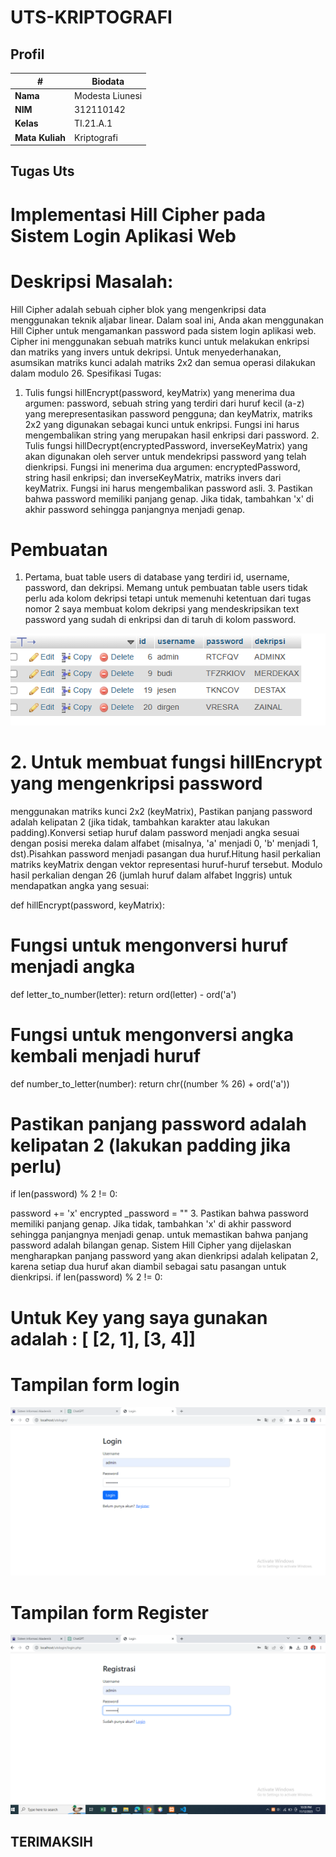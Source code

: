 # UTS-KRIPTOGRAFI


## Profil
| #               | Biodata                      |
| --------------- | ---------------------------- |
| **Nama**        | Modesta Liunesi              |
| **NIM**         | 312110142                    |
| **Kelas**       | TI.21.A.1                    |
| **Mata Kuliah** | Kriptografi                  |


## Tugas Uts

# Implementasi Hill Cipher pada Sistem Login Aplikasi Web

# Deskripsi Masalah:

Hill Cipher adalah sebuah cipher blok yang mengenkripsi data menggunakan teknik aljabar linear. Dalam soal ini, Anda akan menggunakan Hill Cipher untuk mengamankan password pada sistem login aplikasi web. Cipher ini
menggunakan sebuah matriks kunci untuk melakukan enkripsi dan matriks yang invers untuk dekripsi. Untuk
menyederhanakan, asumsikan matriks kunci adalah matriks 2x2 dan semua operasi dilakukan dalam modulo 26. Spesifikasi Tugas:

1. Tulis fungsi hillEncrypt(password, keyMatrix) yang menerima dua argumen: password, sebuah string yang
terdiri dari huruf kecil (a-z) yang merepresentasikan password pengguna; dan keyMatrix, matriks 2x2 yang
digunakan sebagai kunci untuk enkripsi. Fungsi ini harus mengembalikan string yang merupakan hasil
enkripsi dari password. 2. Tulis fungsi hillDecrypt(encryptedPassword, inverseKeyMatrix) yang akan digunakan oleh server untuk
mendekripsi password yang telah dienkripsi. Fungsi ini menerima dua argumen: encryptedPassword, string
hasil enkripsi; dan inverseKeyMatrix, matriks invers dari keyMatrix. Fungsi ini harus mengembalikan
password asli. 3. Pastikan bahwa password memiliki panjang genap. Jika tidak, tambahkan 'x' di akhir password sehingga
panjangnya menjadi genap.

# Pembuatan

1. Pertama, buat table users di database yang terdiri id, username, password, dan dekripsi. Memang untuk pembuatan table users tidak perlu ada kolom dekripsi tetapi untuk memenuhi
ketentuan dari tugas nomor 2 saya membuat kolom dekripsi yang mendeskripsikan text password
yang sudah di enkripsi dan di taruh di kolom password.

![Gambar 1](ss/1.PNG)


# 2. Untuk membuat fungsi hillEncrypt yang mengenkripsi password
menggunakan matriks kunci 2x2 (keyMatrix), Pastikan panjang password adalah kelipatan 2 (jika
tidak, tambahkan karakter atau lakukan padding).Konversi setiap huruf dalam password menjadi
angka sesuai dengan posisi mereka dalam alfabet (misalnya, 'a' menjadi 0, 'b' menjadi 1, dst).Pisahkan password menjadi pasangan dua huruf.Hitung hasil perkalian matriks keyMatrix
dengan vektor representasi huruf-huruf tersebut. Modulo hasil perkalian dengan 26 (jumlah huruf
dalam alfabet Inggris) untuk mendapatkan angka yang sesuai:

def hillEncrypt(password, keyMatrix):
# Fungsi untuk mengonversi huruf menjadi angka
def letter_to_number(letter):
return ord(letter) - ord('a')

# Fungsi untuk mengonversi angka kembali menjadi huruf
def number_to_letter(number):
return chr((number % 26) + ord('a'))
# Pastikan panjang password adalah kelipatan 2 (lakukan padding jika perlu)

if len(password) % 2 != 0:

password += 'x' encrypted _password = "" 3. Pastikan bahwa password memiliki panjang genap. Jika tidak, tambahkan 'x' di akhir password
sehingga panjangnya menjadi genap. untuk memastikan bahwa panjang password adalah bilangan genap. Sistem Hill Cipher yang
dijelaskan mengharapkan panjang password yang akan dienkripsi adalah kelipatan 2, karena setiap
dua huruf akan diambil sebagai satu pasangan untuk dienkripsi. 
if len(password) % 2 != 0:

# Untuk Key yang saya gunakan adalah : [ [2, 1], [3, 4]]

# Tampilan form login

![Gambar 2](ss/2.PNG)

# Tampilan form Register

![Gambar 3](ss/3.PNG)

## TERIMAKSIH